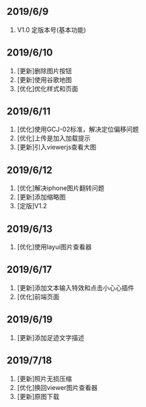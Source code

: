 ## 2019/6/9 
1. V1.0 定版本号(基本功能)
## 2019/6/10
1. [更新]删除图片按钮
2. [更新]使用谷歌地图
3. [优化]优化样式和页面
## 2019/6/11
1. [优化]使用GCJ-02标准，解决定位偏移问题
2. [优化]上传是加入加载提示
3. [更新]引入viewerjs查看大图
## 2019/6/12
1. [优化]解决iphone图片翻转问题
2. [更新]添加缩略图
3. [定版]V1.2
## 2019/6/13
1. [优化]使用layui图片查看器
## 2019/6/17
1. [更新]添加文本输入特效和点击小心心插件
2. [优化]前端页面
## 2019/6/19
1. [更新]添加足迹文字描述
## 2019/7/18
1. [更新]照片无损压缩
2. [优化]换回viewer图片查看器
3. [更新]原图下载

